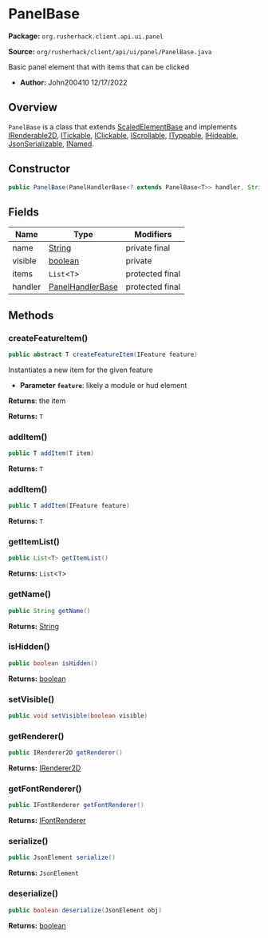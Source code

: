 # PanelBase

**Package:** `org.rusherhack.client.api.ui.panel`

**Source:** `org/rusherhack/client/api/ui/panel/PanelBase.java`

Basic panel element that with items that can be clicked
* **Author:** John200410 12/17/2022



## Overview

`PanelBase` is a class that extends [ScaledElementBase](/client/api/ui/ScaledElementBase.md) and implements [IRenderable2D](/client/api/render/IRenderable2D.md), [ITickable](/core/interfaces/ITickable.md), [IClickable](/core/interfaces/IClickable.md), [IScrollable](/core/interfaces/IScrollable.md), [ITypeable](/core/interfaces/ITypeable.md), [IHideable](/core/interfaces/IHideable.md), [JsonSerializable](/core/serialize/JsonSerializable.md), [INamed](/core/interfaces/INamed.md).

## Constructor

```java
public PanelBase(PanelHandlerBase<? extends PanelBase<T>> handler, String name)
```

## Fields

| Name | Type | Modifiers |
|------|------|----------|
| name | [String](https://docs.oracle.com/en/java/javase/21/docs/api/java.base/java/lang/String.html) | private final |
| visible | [boolean](https://docs.oracle.com/en/java/javase/21/docs/api/java.base/java/lang/Boolean.html) | private |
| items | `List`<`T`> | protected final |
| handler | [PanelHandlerBase](/client/api/ui/panel/PanelHandlerBase.md) | protected final |


## Methods

### createFeatureItem()

```java
public abstract T createFeatureItem(IFeature feature)
```

Instantiates a new item for the given feature
* **Parameter `feature`**: likely a module or hud element


**Returns**: the item



**Returns:** `T`

### addItem()

```java
public T addItem(T item)
```

**Returns:** `T`

### addItem()

```java
public T addItem(IFeature feature)
```

**Returns:** `T`

### getItemList()

```java
public List<T> getItemList()
```

**Returns:** `List`<`T`>

### getName()

```java
public String getName()
```

**Returns:** [String](https://docs.oracle.com/en/java/javase/21/docs/api/java.base/java/lang/String.html)

### isHidden()

```java
public boolean isHidden()
```

**Returns:** [boolean](https://docs.oracle.com/en/java/javase/21/docs/api/java.base/java/lang/Boolean.html)

### setVisible()

```java
public void setVisible(boolean visible)
```

### getRenderer()

```java
public IRenderer2D getRenderer()
```

**Returns:** [IRenderer2D](/client/api/render/IRenderer2D.md)

### getFontRenderer()

```java
public IFontRenderer getFontRenderer()
```

**Returns:** [IFontRenderer](/client/api/render/font/IFontRenderer.md)

### serialize()

```java
public JsonElement serialize()
```

**Returns:** `JsonElement`

### deserialize()

```java
public boolean deserialize(JsonElement obj)
```

**Returns:** [boolean](https://docs.oracle.com/en/java/javase/21/docs/api/java.base/java/lang/Boolean.html)

